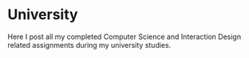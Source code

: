 # University

Here I post all my completed Computer Science and Interaction Design related assignments during my university studies. 
